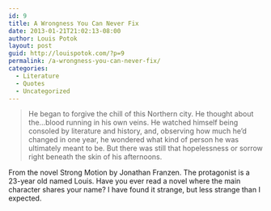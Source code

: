 ```yaml
---
id: 9
title: A Wrongness You Can Never Fix
date: 2013-01-21T21:02:13-08:00
author: Louis Potok
layout: post
guid: http://louispotok.com/?p=9
permalink: /a-wrongness-you-can-never-fix/
categories:
  - Literature
  - Quotes
  - Uncategorized
---
```

> He began to forgive the chill of this Northern city. He thought about the&#8230;blood running in his own veins. He watched himself being consoled by literature and history, and, observing how much he&#8217;d changed in one year, he wondered what kind of person he was ultimately meant to be. But there was still that hopelessness or sorrow right beneath the skin of his afternoons.

From the novel Strong Motion by Jonathan Franzen. The protagonist is a 23-year old named Louis. Have you ever read a novel where the main character shares your name? I have found it strange, but less strange than I expected.